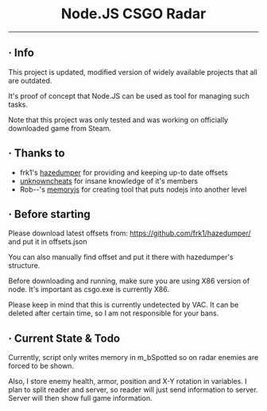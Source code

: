# <div align="center">Node.JS CSGO Radar</div>

---

## · Info

This project is updated, modified version of widely available projects that all are outdated.

It's proof of concept that Node.JS can be used as tool for managing such tasks.

Note that this project was only tested and was working on officially downloaded game from Steam.

## · Thanks to

- frk1's [hazedumper](https://github.com/frk1/hazedumper/) for providing and keeping up-to date offsets
- [unknowncheats](www.unknowncheats.me) for insane knowledge of it's members
- Rob--'s [memoryjs](https://www.npmjs.com/package/memoryjs) for creating tool that puts nodejs into another level

## · Before starting

Please download latest offsets from: https://github.com/frk1/hazedumper/ and put it in offsets.json

You can also manually find offset and put it there with hazedumper's structure.

Before downloading and running, make sure you are using X86 version of node. It's important as csgo.exe is currently
X86.

Please keep in mind that this is currently undetected by VAC. It can be deleted after certain time, so I am not
responsible for your bans.

## · Current State & Todo

Currently, script only writes memory in m_bSpotted so on radar enemies are forced to be shown.

Also, I store enemy health, armor, position and X-Y rotation in variables. I plan to split reader and server, so reader
will just send information to server. Server will then show full game information.

